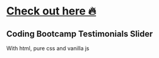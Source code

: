 # [Check out here 🔥](https://mikaeel-js.github.io/Coding-Bootcamp-Testimonials-Slider/)

## Coding Bootcamp Testimonials Slider

With html, pure css and vanilla js
